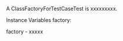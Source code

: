 A ClassFactoryForTestCaseTest is xxxxxxxxx.Instance Variables	factory:		<Object>factory	- xxxxx